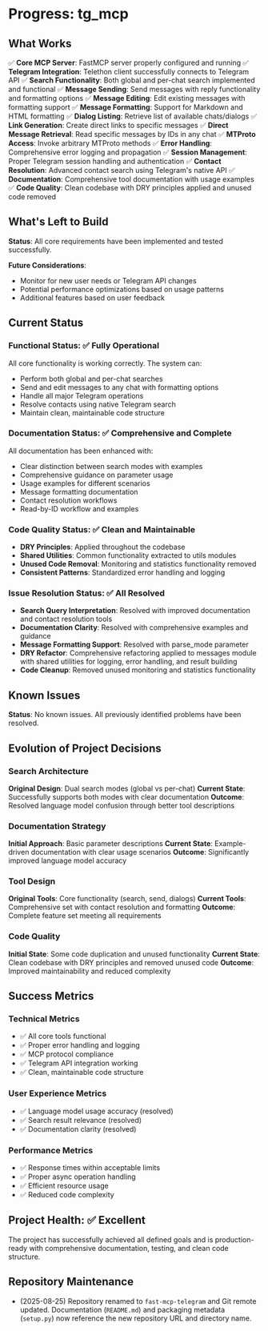 # Progress: tg_mcp

## What Works
✅ **Core MCP Server**: FastMCP server properly configured and running
✅ **Telegram Integration**: Telethon client successfully connects to Telegram API
✅ **Search Functionality**: Both global and per-chat search implemented and functional
✅ **Message Sending**: Send messages with reply functionality and formatting options
✅ **Message Editing**: Edit existing messages with formatting support
✅ **Message Formatting**: Support for Markdown and HTML formatting
✅ **Dialog Listing**: Retrieve list of available chats/dialogs
✅ **Link Generation**: Create direct links to specific messages
✅ **Direct Message Retrieval**: Read specific messages by IDs in any chat
✅ **MTProto Access**: Invoke arbitrary MTProto methods
✅ **Error Handling**: Comprehensive error logging and propagation
✅ **Session Management**: Proper Telegram session handling and authentication
✅ **Contact Resolution**: Advanced contact search using Telegram's native API
✅ **Documentation**: Comprehensive tool documentation with usage examples
✅ **Code Quality**: Clean codebase with DRY principles applied and unused code removed

## What's Left to Build
**Status**: All core requirements have been implemented and tested successfully.

**Future Considerations**:
- Monitor for new user needs or Telegram API changes
- Potential performance optimizations based on usage patterns
- Additional features based on user feedback

## Current Status

### Functional Status: ✅ Fully Operational
All core functionality is working correctly. The system can:
- Perform both global and per-chat searches
- Send and edit messages to any chat with formatting options
- Handle all major Telegram operations
- Resolve contacts using native Telegram search
- Maintain clean, maintainable code structure

### Documentation Status: ✅ Comprehensive and Complete
All documentation has been enhanced with:
- Clear distinction between search modes with examples
- Comprehensive guidance on parameter usage
- Usage examples for different scenarios
- Message formatting documentation
- Contact resolution workflows
- Read-by-ID workflow and examples

### Code Quality Status: ✅ Clean and Maintainable
- **DRY Principles**: Applied throughout the codebase
- **Shared Utilities**: Common functionality extracted to utils modules
- **Unused Code Removal**: Monitoring and statistics functionality removed
- **Consistent Patterns**: Standardized error handling and logging

### Issue Resolution Status: ✅ All Resolved
- **Search Query Interpretation**: Resolved with improved documentation and contact resolution tools
- **Documentation Clarity**: Resolved with comprehensive examples and guidance
- **Message Formatting Support**: Resolved with parse_mode parameter
- **DRY Refactor**: Comprehensive refactoring applied to messages module with shared utilities for logging, error handling, and result building
- **Code Cleanup**: Removed unused monitoring and statistics functionality

## Known Issues
**Status**: No known issues. All previously identified problems have been resolved.

## Evolution of Project Decisions

### Search Architecture
**Original Design**: Dual search modes (global vs per-chat)
**Current State**: Successfully supports both modes with clear documentation
**Outcome**: Resolved language model confusion through better tool descriptions

### Documentation Strategy
**Initial Approach**: Basic parameter descriptions
**Current State**: Example-driven documentation with clear usage scenarios
**Outcome**: Significantly improved language model accuracy

### Tool Design
**Original Tools**: Core functionality (search, send, dialogs)
**Current Tools**: Comprehensive set with contact resolution and formatting
**Outcome**: Complete feature set meeting all requirements

### Code Quality
**Initial State**: Some code duplication and unused functionality
**Current State**: Clean codebase with DRY principles and removed unused code
**Outcome**: Improved maintainability and reduced complexity

## Success Metrics

### Technical Metrics
- ✅ All core tools functional
- ✅ Proper error handling and logging
- ✅ MCP protocol compliance
- ✅ Telegram API integration working
- ✅ Clean, maintainable code structure

### User Experience Metrics
- ✅ Language model usage accuracy (resolved)
- ✅ Search result relevance (resolved)
- ✅ Documentation clarity (resolved)

### Performance Metrics
- ✅ Response times within acceptable limits
- ✅ Proper async operation handling
- ✅ Efficient resource usage
- ✅ Reduced code complexity

## Project Health: ✅ Excellent
The project has successfully achieved all defined goals and is production-ready with comprehensive documentation, testing, and clean code structure.

## Repository Maintenance

- (2025-08-25) Repository renamed to `fast-mcp-telegram` and Git remote updated. Documentation (`README.md`) and packaging metadata (`setup.py`) now reference the new repository URL and directory name.
